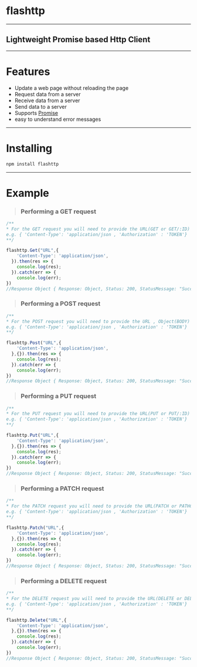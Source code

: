 # flashttp
___

## Lightweight Promise based Http Client 
___

# Features 
+ Update a web page without reloading the page
+ Request data from a server
+ Receive data from a server
+ Send data to a server
+ Supports [Promise](https://developer.mozilla.org/en/docs/Web/JavaScript/Reference/Global_Objects/Promise)
+ easy to understand error messages 

___

# Installing 

 ```javascript
 npm install flashttp
 ```

___

 # Example 

> ### Performing a GET request

```javascript
/**
* For the GET request you will need to provide the URL(GET or GET/:ID) and Optionally Headers
e.g. { 'Content-Type': 'application/json , 'Authorization' : 'TOKEN'}
**/ 

flashttp.Get("URL",{
    'Content-Type': 'application/json',
  }).then(res => {
    console.log(res);
  }).catch(err => {
    console.log(err);
})
//Response Object { Response: Object, Status: 200, StatusMessage: "Success -> OK", Headers: Object }
```

> ### Performing a POST request

```javascript
/**
* For the POST request you will need to provide the URL , Object(BODY) and Optionally Headers
e.g. { 'Content-Type': 'application/json , 'Authorization' : 'TOKEN'}
**/ 

flashttp.Post("URL",{
    'Content-Type': 'application/json',
  },{}).then(res => {
    console.log(res);
  }).catch(err => {
    console.log(err);
})
//Response Object { Response: Object, Status: 200, StatusMessage: "Success -> OK", Headers: Object }
```

> ### Performing a PUT request

```javascript
/**
* For the PUT request you will need to provide the URL(PUT or PUT/:ID) , Object(BODY) and Optionally Headers
e.g. { 'Content-Type': 'application/json , 'Authorization' : 'TOKEN'}
**/ 

flashttp.Put("URL",{
    'Content-Type': 'application/json',
  },{}).then(res => {
    console.log(res);
  }).catch(err => {
    console.log(err);
})
//Response Object { Response: Object, Status: 200, StatusMessage: "Success -> OK", Headers: Object }
```

> ### Performing a PATCH request

```javascript
/**
* For the PATCH request you will need to provide the URL(PATCH or PATHC:ID) , Object(BODY) and Optionally Headers
e.g. { 'Content-Type': 'application/json , 'Authorization' : 'TOKEN'}
**/ 

flashttp.Patch("URL",{
    'Content-Type': 'application/json',
  },{}).then(res => {
    console.log(res);
  }).catch(err => {
    console.log(err);
})
//Response Object { Response: Object, Status: 200, StatusMessage: "Success -> OK", Headers: Object }
```
> ### Performing a DELETE request

```javascript
/**
* For the DELETE request you will need to provide the URL(DELETE or DELETE/:ID) , Optionally a Object(BODY) and Optionally Headers
e.g. { 'Content-Type': 'application/json , 'Authorization' : 'TOKEN'}
**/ 

flashttp.Delete("URL",{
    'Content-Type': 'application/json',
  },{}).then(res => {
    console.log(res);
  }).catch(err => {
    console.log(err);
})
//Response Object { Response: Object, Status: 200, StatusMessage: "Success -> OK", Headers: Object }
```
